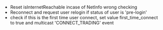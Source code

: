 - Reset isInternetReachable incase of NetInfo wrong checking
- Reconnect and request user relogin if status of user is 'pre-login'
- check if this is the first time user connect, set value first_time_connect to true and multicast 'CONNECT_TRADING' event